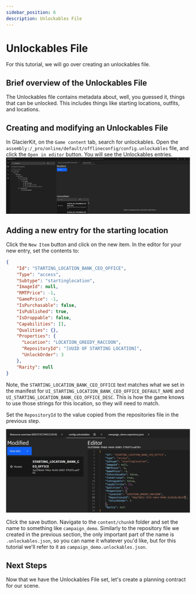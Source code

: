 ```yaml
---
sidebar_position: 6
description: Unlockables File
---
```


# Unlockables File

For this tutorial, we will go over creating an unlockables file.

## Brief overview of the Unlockables File
The Unlockables file contains metadata about, well, you guessed it, things that can be unlocked. This includes things like starting locations, outfits, and locations.

## Creating and modifying an Unlockables File
In GlacierKit, on the `Game content` tab, search for unlockables. Open the `assembly:/_pro/online/default/offlineconfig/config.unlockables` file, and click the `Open in editor` button. You will see the Unlockables entries.
![unlockables.jpg](resources/unlockables.jpg)

## Adding a new entry for the starting location 
Click the `New Item` button and click on the new item. In the editor for your new entry, set the contents to:

```json
{
    "Id": "STARTING_LOCATION_BANK_CEO_OFFICE",
    "Type": "access",
    "Subtype": "startinglocation",
    "ImageId": null,
    "RMTPrice": -1,
    "GamePrice": -1,
    "IsPurchasable": false,
    "IsPublished": true,
    "IsDroppable": false,
    "Capabilities": [],
    "Qualities": {},
    "Properties": {
      "Location": "LOCATION_GREEDY_RACCOON",
      "RepositoryId": "[UUID OF STARTING LOCATION]",
      "UnlockOrder": 3
    },
    "Rarity": null
}
```

Note, the `STARTING_LOCATION_BANK_CEO_OFFICE` text matches what we set in the manifest for `UI_STARTING_LOCATION_BANK_CEO_OFFICE_DEFAULT_NAME` and `UI_STARTING_LOCATION_BANK_CEO_OFFICE_DESC`. This is how the game knows to use those strings for this location, so they will need to match.

Set the `RepositoryId` to the value copied from the repositories file in the previous step.  

![unlockables_ceo_office.jpg](resources/unlockables_ceo_office.jpg)

Click the save button. Navigate to the `content/chunk0` folder and set the name to something like `campaign_demo`. Similarly to the repository file we created in the previous section, the only important part of the name is `.unlockables.json`, so you can name it whatever you'd like, but for this tutorial we'll refer to it as `campaign_demo.unlockables.json`.


## Next Steps
Now that we have the Unlockables File set, let's create a planning contract for our scene. 